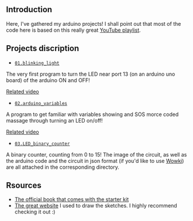 ## Introduction
Here, I've gathered my arduino projects!
I shall point out that most of the code here is based on this really great [YouTube playlist](https://www.youtube.com/playlist?list=PLGs0VKk2DiYw-L-RibttcvK-WBZm8WLEP).

## Projects discription
- [`01.blinking_light`](https://github.com/ShayanShahrabi/Arduino/tree/main/1.blinking_light)

The very first program to turn the LED near port 13 (on an arduino uno board) of the arduino ON and OFF!

[Related video](https://www.youtube.com/watch?v=fJWR7dBuc18&list=PLGs0VKk2DiYw-L-RibttcvK-WBZm8WLEP&index=2)

- [`02.arduino_variables`](https://github.com/ShayanShahrabi/Arduino/tree/main/2.arduino_variables)

A program to get familiar with variables showing and SOS morce coded massage through turning an LED on/off!

[Related video](https://www.youtube.com/watch?v=nPOKOi1jIK0&list=PLGs0VKk2DiYw-L-RibttcvK-WBZm8WLEP&index=5&t=92s)
- [`03.LED_binary_counter`](https://github.com/ShayanShahrabi/Arduino/tree/main/03.LED_binary_counter)

A binary counter, counting from 0 to 15! The image of the circuit, as well as the arduino code and the circuit in json format (if you'd like to use [Wowki](https://wokwi.com/)) are all attached in the corresponding directory.

## Rsources
- [The official book that comes with the starter kit](https://www.eitkw.com/wp-content/uploads/2020/03/Arduino_Projects_Book.pdf)
- [The great website](https://wokwi.com/) I used to draw the sketches. I highly recommend checking it out :)